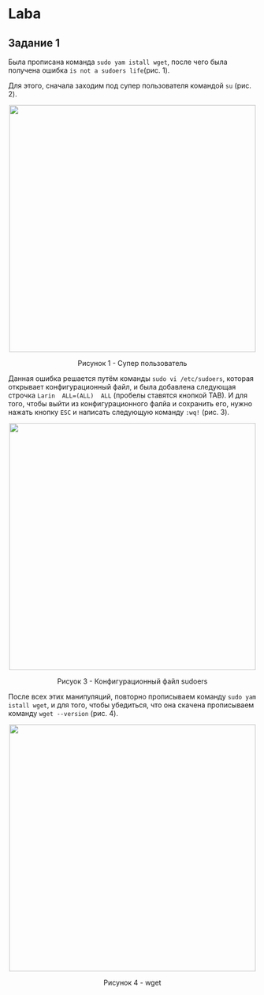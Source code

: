 # Laba
## Задание 1 ##
Была прописана команда `sudo yam istall wget`, после чего была получена ошибка `is not a sudoers life`(рис. 1).


Для этого, сначала заходим под супер пользователя командой `su` (рис. 2).

<div align="center">
   <img src="https://github.com/user-attachments/assets/c363c8b5-4aee-4d9b-a664-0fcc9f36602e" alt="" width="500">
   <p>Рисунок 1 - Супер пользователь</p>
</div>

Данная ошибка решается путём команды `sudo vi /etc/sudoers`, которая открывает конфигурационный файл, и была добавлена следующая строчка `Larin  ALL=(ALL)  ALL` (пробелы ставятся кнопкой TAB). И для того, чтобы выйти из конфигурационного фалйа и сохранить его, нужно нажать кнопку `ESC` и написать следующую команду `:wq!` (рис. 3).

<div align="center">
   <img src="https://github.com/user-attachments/assets/a037c29a-83c4-42f0-88af-62bbbb916a9b" alt="" width="500">
   <p>Рисуок 3 - Конфигурационный файл sudoers </p>
</div>

После всех этих манипуляций, повторно прописываем команду `sudo yam istall wget`, и для того, чтобы убедиться, что она скачена прописываем команду `wget --version` (рис. 4).

<div align="center">
   <img src="https://github.com/user-attachments/assets/1d13b881-0e6c-4975-8af8-a9871c85c74b" alt="" width="500">
   <p>Рисунок 4 - wget</p>
</div>
